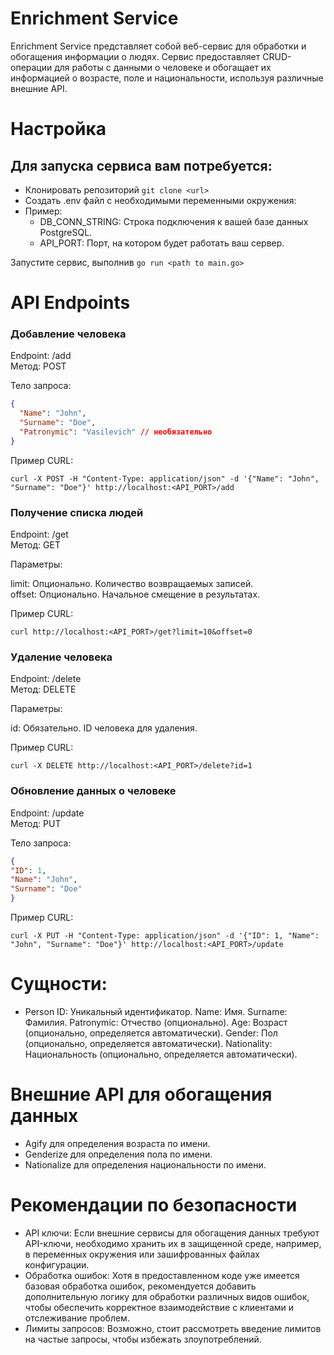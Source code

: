 # Enrichment Service

Enrichment Service представляет собой веб-сервис для обработки и обогащения информации о людях. Сервис предоставляет CRUD-операции для работы с данными о человеке и обогащает их информацией о возрасте, поле и национальности, используя различные внешние API.

# Настройка

## Для запуска сервиса вам потребуется:

* Клонировать репозиторий `git clone <url>`
* Создать .env файл с необходимыми переменными окружения:  
* Пример:  
  - DB_CONN_STRING: Строка подключения к вашей базе данных PostgreSQL.  
  - API_PORT: Порт, на котором будет работать ваш сервер.  

Запустите сервис, выполнив `go run <path to main.go>`

# API Endpoints

### Добавление человека  

Endpoint: /add  
Метод: POST  

Тело запроса:  

```json
{
  "Name": "John",
  "Surname": "Doe", 
  "Patronymic": "Vasilevich" // необязательно
}
```

Пример CURL:

```
curl -X POST -H "Content-Type: application/json" -d '{"Name": "John", "Surname": "Doe"}' http://localhost:<API_PORT>/add
```

### Получение списка людей  

Endpoint: /get  
Метод: GET  

Параметры:  

limit: Опционально. Количество возвращаемых записей.  
offset: Опционально. Начальное смещение в результатах.  

Пример CURL:  

```
curl http://localhost:<API_PORT>/get?limit=10&offset=0
```

### Удаление человека  

Endpoint: /delete  
Метод: DELETE  

Параметры:  

id: Обязательно. ID человека для удаления.  

Пример CURL:  

```
curl -X DELETE http://localhost:<API_PORT>/delete?id=1
```

### Обновление данных о человеке  

Endpoint: /update  
Метод: PUT  

Тело запроса:  

```json
{
"ID": 1,
"Name": "John",
"Surname": "Doe"
}
```

Пример CURL:  

```
curl -X PUT -H "Content-Type: application/json" -d '{"ID": 1, "Name": "John", "Surname": "Doe"}' http://localhost:<API_PORT>/update
```

# Сущности:  
- Person
  ID: Уникальный идентификатор.
  Name: Имя.
  Surname: Фамилия.
  Patronymic: Отчество (опционально).
  Age: Возраст (опционально, определяется автоматически).
  Gender: Пол (опционально, определяется автоматически).
  Nationality: Национальность (опционально, определяется автоматически).

# Внешние API для обогащения данных

- Agify для определения возраста по имени.
- Genderize для определения пола по имени.
- Nationalize для определения национальности по имени.

# Рекомендации по безопасности

* API ключи: Если внешние сервисы для обогащения данных требуют API-ключи, необходимо хранить их в защищенной среде, например, в переменных окружения или зашифрованных файлах конфигурации.
* Обработка ошибок: Хотя в предоставленном коде уже имеется базовая обработка ошибок, рекомендуется добавить дополнительную логику для обработки различных видов ошибок, чтобы обеспечить корректное взаимодействие с клиентами и отслеживание проблем.
* Лимиты запросов: Возможно, стоит рассмотреть введение лимитов на частые запросы, чтобы избежать злоупотреблений.